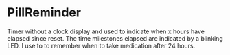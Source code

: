 # PillReminder
Timer without a clock display and used to indicate when x hours have elapsed since reset. The time milestones elapsed are indicated by a blinking LED. I use to to remember when to take medication after 24 hours.

